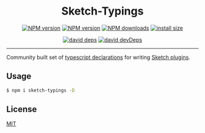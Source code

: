 <h1 align="center">Sketch-Typings</h1>

<div align="center">

[![NPM version][npm-image]][npm-url] [![NPM version][npm-next-image]][npm-url] [![NPM downloads][download-image]][download-url] [![install size][npm-size]][npm-size-url]

[![david deps][david-image]][david-url] [![david devDeps][david-dev-image]][david-dev-url]

<!-- npm url -->

[npm-image]: http://img.shields.io/npm/v/sketch-typings.svg?style=flat-square&color=deepgreen&label=latest
[npm-next-image]: https://img.shields.io/npm/v/sketch-typings/next?label=next&style=flat-square
[npm-url]: http://npmjs.org/package/sketch-typings
[npm-size]: https://packagephobia.com/badge?p=sketch-typings
[npm-size-url]: https://packagephobia.com/result?p=sketch-typings

<!-- coverage -->

[coverage]: https://codecov.io/gh/arvinxx/sketch-typings/branch/master/graph/badge.svg
[codecov-url]: https://codecov.io/gh/arvinxx/sketch-typings/branch/master

<!-- Github CI -->

[test-ci]: https://github.com/arvinxx/sketch-typings/workflows/Test%20CI/badge.svg
[deploy-ci]: https://github.com/arvinxx/sketch-typings/workflows/Deploy%20CI/badge.svg
[test-ci-url]: https://github.com/arvinxx/sketch-typings/actions?query=workflow%3ATest%20CI
[deploy-ci-ci]: https://github.com/arvinxx/sketch-typings/actions?query=workflow%3ADeploy%20CI
[david-image]: https://img.shields.io/david/arvinxx/sketch-typings?style=flat-square
[david-dev-url]: https://david-dm.org/arvinxx/sketch-typings?type=dev
[david-dev-image]: https://img.shields.io/david/dev/arvinxx/sketch-typings?style=flat-square
[david-url]: https://david-dm.org/arvinxx/sketch-typings
[download-image]: https://img.shields.io/npm/dm/sketch-typings.svg?style=flat-square
[download-url]: https://npmjs.org/package/sketch-typings

</div>

------

Community built set of [typescript declarations][dec] for writing [Sketch plugins][sketch-api].

[dec]: https://www.typescriptlang.org/docs/handbook/declaration-files/introduction.html
[sketch-api]: https://developer.sketch.com/reference/api/

## Usage

```sh
$ npm i sketch-typings -D
```

## License

[MIT](./LICENSE)
